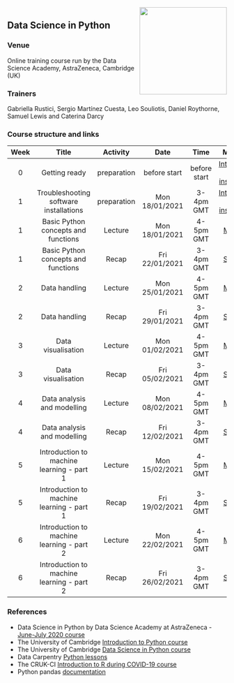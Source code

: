 <img align="right" src=img/course_logo.png width="200">


## Data Science in Python


### Venue

Online training course run by the Data Science Academy, AstraZeneca, Cambridge (UK)


### Trainers

Gabriella Rustici, Sergio Martínez Cuesta, Leo Souliotis, Daniel Roythorne, Samuel Lewis and Caterina Darcy


### Course structure and links

Week | Title | Activity | Date | Time | Materials | Trainer
:---:|:-----:|:--------:|:----:|:----:|:---------:|:-------:
0 | Getting ready | preparation | before start | before start | [Introduction and installations](notebooks/week0_materials.ipynb) | all
1 | Troubleshooting software installations | preparation | Mon 18/01/2021 | 3-4pm GMT | [Introduction and installations](notebooks/week0_materials.ipynb) | all
1 | Basic Python concepts and functions | Lecture | Mon 18/01/2021 | 4-5pm GMT | [Materials](notebooks/week1_lecture.ipynb) | SMC
1 | Basic Python concepts and functions | Recap | Fri 22/01/2021 | 3-4pm GMT | [Solutions](notebooks/week1_recap.ipynb) | SMC
2 | Data handling | Lecture | Mon 25/01/2021 | 4-5pm GMT | [Materials](notebooks/week2_lecture.ipynb) | SMC
2 | Data handling | Recap | Fri 29/01/2021 | 3-4pm GMT | [Solutions](notebooks/week2_recap.ipynb) | SMC
3 | Data visualisation | Lecture | Mon 01/02/2021 | 4-5pm GMT | [Materials](notebooks/week3_lecture.ipynb) | LS
3 | Data visualisation | Recap | Fri 05/02/2021 | 3-4pm GMT | [Solutions](notebooks/week3_recap.ipynb) | LS
4 | Data analysis and modelling | Lecture | Mon 08/02/2021 | 4-5pm GMT | [Materials](notebooks/week4_lecture.ipynb) | LS
4 | Data analysis and modelling | Recap | Fri 12/02/2021 | 3-4pm GMT | [Solutions](notebooks/week4_solution.ipynb) | LS
5 | Introduction to machine learning - part 1 | Lecture | Mon 15/02/2021 | 4-5pm GMT | [Materials](notebooks/week5_lecture.ipynb) | DR
5 | Introduction to machine learning - part 1 | Recap | Fri 19/02/2021 | 3-4pm GMT | [Solutions](notebooks/week5_solution.ipynb) | DR
6 | Introduction to machine learning - part 2 | Lecture | Mon 22/02/2021 | 4-5pm GMT | [Materials](notebooks/week6_lecture.ipynb) | DR
6 | Introduction to machine learning - part 2 | Recap | Fri 26/02/2021 | 3-4pm GMT | [Solutions](notebooks/week6_solution.ipynb) | DR


### References

- Data Science in Python by Data Science Academy at AstraZeneca - [June-July 2020 course](https://github.com/semacu/data-science-python)
- The University of Cambridge [Introduction to Python course](https://github.com/pycam/python-basic)
- The University of Cambridge [Data Science in Python course](https://github.com/pycam/python-data-science)
- Data Carpentry [Python lessons](https://datacarpentry.org)
- The CRUK-CI [Introduction to R during COVID-19 course](https://bioinformatics-core-shared-training.github.io/r-intro/)
- Python pandas [documentation](https://pandas.pydata.org/docs/)
